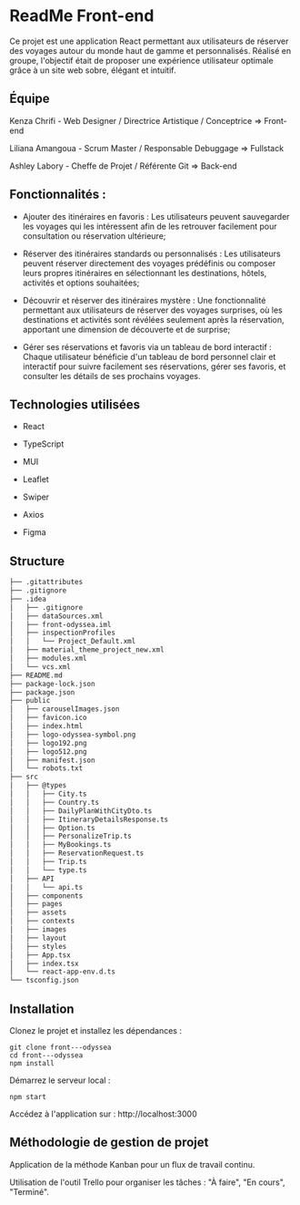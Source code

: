 
# ReadMe Front-end 

Ce projet est une application React permettant aux utilisateurs de réserver des voyages autour du monde haut de gamme et personnalisés. Réalisé en groupe, l'objectif était de proposer une expérience utilisateur optimale grâce à un site web sobre, élégant et intuitif.

## Équipe

Kenza Chrifi - Web Designer / Directrice Artistique / Conceptrice => Front-end

Liliana Amangoua - Scrum Master / Responsable Debuggage => Fullstack

Ashley Labory - Cheffe de Projet / Référente Git => Back-end

## Fonctionnalités :

- Ajouter des itinéraires en favoris : Les utilisateurs peuvent sauvegarder les voyages qui les intéressent afin de les retrouver facilement pour consultation ou réservation ultérieure;

- Réserver des itinéraires standards ou personnalisés : Les utilisateurs peuvent réserver directement des voyages prédéfinis ou composer leurs propres itinéraires en sélectionnant les destinations, hôtels, activités et options souhaitées;

- Découvrir et réserver des itinéraires mystère : Une fonctionnalité permettant aux utilisateurs de réserver des voyages surprises, où les destinations et activités sont révélées seulement après la réservation, apportant une dimension de découverte et de surprise;

- Gérer ses réservations et favoris via un tableau de bord interactif : Chaque utilisateur bénéficie d'un tableau de bord personnel clair et interactif pour suivre facilement ses réservations, gérer ses favoris, et consulter les détails de ses prochains voyages.

## Technologies utilisées

- React 

- TypeScript 

- MUI 

- Leaflet 

- Swiper 

- Axios 

- Figma
## Structure

```bash
├── .gitattributes
├── .gitignore
├── .idea
│   ├── .gitignore
│   ├── dataSources.xml
│   ├── front-odyssea.iml
│   ├── inspectionProfiles
│   │   └── Project_Default.xml
│   ├── material_theme_project_new.xml
│   ├── modules.xml
│   └── vcs.xml
├── README.md
├── package-lock.json
├── package.json
├── public
│   ├── carouselImages.json
│   ├── favicon.ico
│   ├── index.html
│   ├── logo-odyssea-symbol.png
│   ├── logo192.png
│   ├── logo512.png
│   ├── manifest.json
│   └── robots.txt
├── src
│   ├── @types
│   │   ├── City.ts
│   │   ├── Country.ts
│   │   ├── DailyPlanWithCityDto.ts
│   │   ├── ItineraryDetailsResponse.ts
│   │   ├── Option.ts
│   │   ├── PersonalizeTrip.ts
│   │   ├── MyBookings.ts
│   │   ├── ReservationRequest.ts
│   │   ├── Trip.ts
│   │   └── type.ts
│   ├── API
│   │   └── api.ts
│   ├── components
│   ├── pages
│   ├── assets
│   ├── contexts
│   ├── images
│   ├── layout
│   ├── styles
│   ├── App.tsx
│   ├── index.tsx
│   └── react-app-env.d.ts
└── tsconfig.json
```

## Installation

Clonez le projet et installez les dépendances :

```
git clone front---odyssea
cd front---odyssea
npm install
```

Démarrez le serveur local :

```
npm start
```


Accédez à l'application sur : http://localhost:3000

## Méthodologie de gestion de projet

Application de la méthode Kanban pour un flux de travail continu.

Utilisation de l'outil Trello pour organiser les tâches : "À faire", "En cours", "Terminé".
